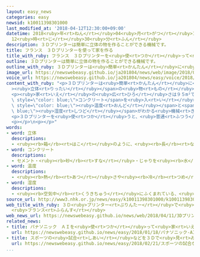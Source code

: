 ```yaml
---
layout: easy_news
categories: easy
newsid: k10011398301000
last_modified_at: '2018-04-12T12:30:00+09:00'
datetime: 2018<ruby>年<rt>ねん</rt></ruby>04<ruby>月<rt>がつ</rt></ruby>12<ruby>日<rt>にち</rt></ruby>
  12<ruby>時<rt>じ</rt></ruby>30<ruby>分<rt>ふん</rt></ruby>
description: ３Ｄプリンターは簡単に立体の物を作ることができる機械です。
title: フランス　３Ｄプリンターを使って家を作る
title_with_ruby: フランス　３Ｄプリンターを<ruby>使<rt>つか</rt></ruby>って<ruby>家<rt>いえ</rt></ruby>を<ruby>作<rt>つく</rt></ruby>る
outline: ３Ｄプリンターは簡単に立体の物を作ることができる機械です。
outline_with_ruby: ３Ｄプリンターは<ruby>簡単<rt>かんたん</rt></ruby>に<ruby>立体<rt>りったい</rt></ruby>の<ruby>物<rt>もの</rt></ruby>を<ruby>作<rt>つく</rt></ruby>ることができる<ruby>機械<rt>きかい</rt></ruby>です。
image_url: https://newswebeasy.github.io/ja201804/news/web/image/2018/04/11/K10011398301_1804110645_1804110714_01_02.jpg
voice_url: https://newswebeasy.github.io/ja201804/news/easy/voice/2018/04/12/k10011398301000.mp4
content_with_ruby: "<p>３Ｄプリンターは<ruby>簡単<rt>かんたん</rt></ruby>に<span style=\"color: blue;\"\
  ><ruby>立体<rt>りったい</rt></ruby></span>の<ruby>物<rt>もの</rt></ruby>を<ruby>作<rt>つく</rt></ruby>ることができる<ruby>機械<rt>きかい</rt></ruby>です。フランスの<ruby>大学<rt>だいがく</rt></ruby>で<ruby>研究<rt>けんきゅう</rt></ruby>をしている<ruby>人<rt>ひと</rt></ruby>などが、３Ｄプリンターを<ruby>使<rt>つか</rt></ruby>って<ruby>家<rt>いえ</rt></ruby>を<ruby>作<rt>つく</rt></ruby>りました。</p>\n\
  <p><ruby>家<rt>いえ</rt></ruby>の<ruby>広<rt>ひろ</rt></ruby>さは９５m²で、<ruby>部屋<rt>へや</rt></ruby>は５つあります。<ruby>建物<rt>たてもの</rt></ruby>の<ruby>形<rt>かたち</rt></ruby>を<ruby>作<rt>つく</rt></ruby>ったあと、<ruby>壁<rt>かべ</rt></ruby>の<ruby>中<rt>なか</rt></ruby>に<span\
  \ style=\"color: blue;\">コンクリート</span>を<ruby>入<rt>い</rt></ruby>れました。<ruby>冷房<rt>れいぼう</rt></ruby>や<ruby>暖房<rt>だんぼう</rt></ruby>を<ruby>使<rt>つか</rt></ruby>いすぎないように、<ruby>部屋<rt>へや</rt></ruby>の<span\
  \ style=\"color: blue;\"><ruby>温度<rt>おんど</rt></ruby></span>と<span style=\"color:\
  \ blue;\"><ruby>湿度<rt>しつど</rt></ruby></span>がわかる<ruby>機械<rt>きかい</rt></ruby>も<ruby>置<rt>お</rt></ruby>いてあります。この<ruby>家<rt>いえ</rt></ruby>には<ruby>今年<rt>ことし</rt></ruby>６<ruby>月<rt>がつ</rt></ruby>から<ruby>住<rt>す</rt></ruby>むことができます。</p>\n\
  <p>３Ｄプリンターを<ruby>使<rt>つか</rt></ruby>うと、<ruby>普通<rt>ふつう</rt></ruby>より<ruby>短<rt>みじか</rt></ruby>い<ruby>時間<rt>じかん</rt></ruby>で<ruby>安<rt>やす</rt></ruby>く<ruby>家<rt>いえ</rt></ruby>を<ruby>作<rt>つく</rt></ruby>ることができます。アメリカでは３Ｄプリンターで<ruby>作<rt>つく</rt></ruby>った<ruby>家<rt>いえ</rt></ruby>を<ruby>売<rt>う</rt></ruby>り<ruby>始<rt>はじ</rt></ruby>めています。</p>\n\
  <p></p>\n<p></p>"
words:
- word: 立体
  descriptions:
  - <ruby><rb>箱</rb><rt>はこ</rt></ruby>のように、<ruby><rb>長</rb><rt>なが</rt></ruby>さ・はば・<ruby><rb>厚</rb><rt>あつ</rt></ruby>みを<ruby><rb>持</rb><rt>も</rt></ruby>ち、その<ruby><rb>周</rb><rt>まわ</rt></ruby>りが<ruby><rb>面</rb><rt>めん</rt></ruby>で<ruby><rb>囲</rb><rt>かこ</rt></ruby>まれているもの。
- word: コンクリート
  descriptions:
  - セメント・<ruby><rb>砂</rb><rt>すな</rt></ruby>・じゃりを<ruby><rb>水</rb><rt>みず</rt></ruby>で<ruby><rb>混</rb><rt>ま</rt></ruby>ぜて、<ruby><rb>石</rb><rt>いし</rt></ruby>のように<ruby><rb>固</rb><rt>かた</rt></ruby>まらせたもの。コンクリ。
- word: 温度
  descriptions:
  - <ruby><rb>熱</rb><rt>あつ</rt></ruby>さや<ruby><rb>冷</rb><rt>つめ</rt></ruby>たさの<ruby><rb>度合</rb><rt>どあ</rt></ruby>いを<ruby><rb>数字</rb><rt>すうじ</rt></ruby>で<ruby><rb>表</rb><rt>あらわ</rt></ruby>したもの。
- word: 湿度
  descriptions:
  - <ruby><rb>空気中</rb><rt>くうきちゅう</rt></ruby>にふくまれている、<ruby><rb>水蒸気</rb><rt>すいじょうき</rt></ruby>の<ruby><rb>割合</rb><rt>わりあい</rt></ruby>。
source_url: http://www3.nhk.or.jp/news/easy/k10011398301000/k10011398301000.html
web_title_with_ruby: ３Ｄ<ruby>プリンター<rt>ぷりんたー</rt></ruby>で<ruby>建<rt>た</rt></ruby>てた<ruby>住宅<rt>じゅうたく</rt></ruby>お<ruby>披露目<rt>ひろめ</rt></ruby>
  <ruby>フランス<rt>ふらんす</rt></ruby>
web_news_url: https://newswebeasy.github.io/news/web/2018/04/11/3Dプリンターで建てた住宅お披露目-フランス
related_news:
- title: パナソニック　ＡＩを<ruby>使<rt>つか</rt></ruby>って<ruby>家<rt>いえ</rt></ruby>の<ruby>電気<rt>でんき</rt></ruby><ruby>代<rt>だい</rt></ruby>を<ruby>安<rt>やす</rt></ruby>くする
  url: https://newswebeasy.github.io/news/easy/2018/01/18/パナソニック-AIを使って家の電気代を安くする
- title: スポーツの<ruby>試合<rt>しあい</rt></ruby>などを３Ｄで<ruby>見<rt>み</rt></ruby>せる<ruby>技術<rt>ぎじゅつ</rt></ruby>を<ruby>紹介<rt>しょうかい</rt></ruby>
  url: https://newswebeasy.github.io/news/easy/2018/02/21/スポーツの試合などを3Dで見せる技術を紹介
...
```

